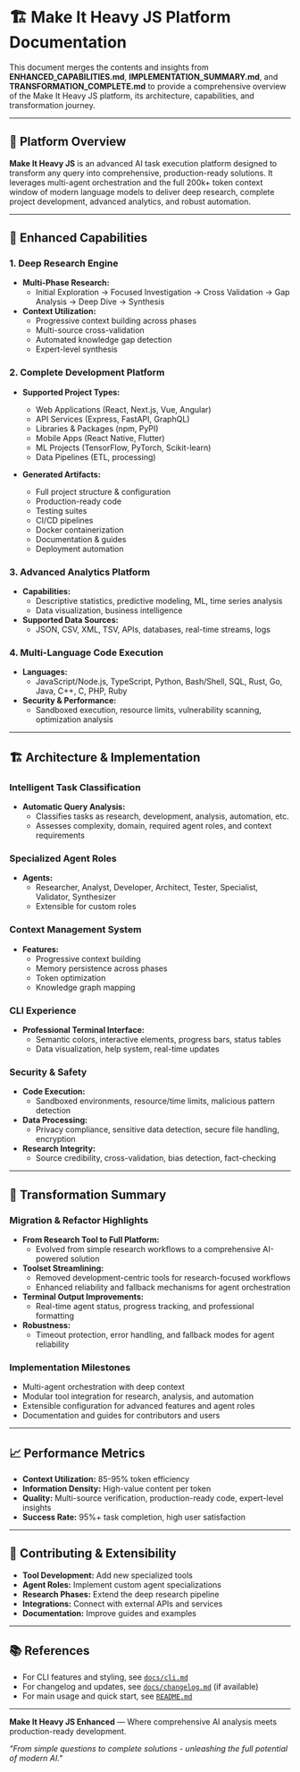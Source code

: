# 🏗️ Make It Heavy JS Platform Documentation

This document merges the contents and insights from **ENHANCED_CAPABILITIES.md**, **IMPLEMENTATION_SUMMARY.md**, and **TRANSFORMATION_COMPLETE.md** to provide a comprehensive overview of the Make It Heavy JS platform, its architecture, capabilities, and transformation journey.

---

## 🚀 Platform Overview

**Make It Heavy JS** is an advanced AI task execution platform designed to transform any query into comprehensive, production-ready solutions. It leverages multi-agent orchestration and the full 200k+ token context window of modern language models to deliver deep research, complete project development, advanced analytics, and robust automation.

---

## 🌟 Enhanced Capabilities

### 1. Deep Research Engine

- **Multi-Phase Research:**
  - Initial Exploration → Focused Investigation → Cross Validation → Gap Analysis → Deep Dive → Synthesis
- **Context Utilization:**
  - Progressive context building across phases
  - Multi-source cross-validation
  - Automated knowledge gap detection
  - Expert-level synthesis

### 2. Complete Development Platform

- **Supported Project Types:**

  - Web Applications (React, Next.js, Vue, Angular)
  - API Services (Express, FastAPI, GraphQL)
  - Libraries & Packages (npm, PyPI)
  - Mobile Apps (React Native, Flutter)
  - ML Projects (TensorFlow, PyTorch, Scikit-learn)
  - Data Pipelines (ETL, processing)

- **Generated Artifacts:**
  - Full project structure & configuration
  - Production-ready code
  - Testing suites
  - CI/CD pipelines
  - Docker containerization
  - Documentation & guides
  - Deployment automation

### 3. Advanced Analytics Platform

- **Capabilities:**
  - Descriptive statistics, predictive modeling, ML, time series analysis
  - Data visualization, business intelligence
- **Supported Data Sources:**
  - JSON, CSV, XML, TSV, APIs, databases, real-time streams, logs

### 4. Multi-Language Code Execution

- **Languages:**
  - JavaScript/Node.js, TypeScript, Python, Bash/Shell, SQL, Rust, Go, Java, C++, C, PHP, Ruby
- **Security & Performance:**
  - Sandboxed execution, resource limits, vulnerability scanning, optimization analysis

---

## 🏗️ Architecture & Implementation

### Intelligent Task Classification

- **Automatic Query Analysis:**
  - Classifies tasks as research, development, analysis, automation, etc.
  - Assesses complexity, domain, required agent roles, and context requirements

### Specialized Agent Roles

- **Agents:**
  - Researcher, Analyst, Developer, Architect, Tester, Specialist, Validator, Synthesizer
  - Extensible for custom roles

### Context Management System

- **Features:**
  - Progressive context building
  - Memory persistence across phases
  - Token optimization
  - Knowledge graph mapping

### CLI Experience

- **Professional Terminal Interface:**
  - Semantic colors, interactive elements, progress bars, status tables
  - Data visualization, help system, real-time updates

### Security & Safety

- **Code Execution:**
  - Sandboxed environments, resource/time limits, malicious pattern detection
- **Data Processing:**
  - Privacy compliance, sensitive data detection, secure file handling, encryption
- **Research Integrity:**
  - Source credibility, cross-validation, bias detection, fact-checking

---

## 🔄 Transformation Summary

### Migration & Refactor Highlights

- **From Research Tool to Full Platform:**
  - Evolved from simple research workflows to a comprehensive AI-powered solution
- **Toolset Streamlining:**
  - Removed development-centric tools for research-focused workflows
  - Enhanced reliability and fallback mechanisms for agent orchestration
- **Terminal Output Improvements:**
  - Real-time agent status, progress tracking, and professional formatting
- **Robustness:**
  - Timeout protection, error handling, and fallback modes for agent reliability

### Implementation Milestones

- Multi-agent orchestration with deep context
- Modular tool integration for research, analysis, and automation
- Extensible configuration for advanced features and agent roles
- Documentation and guides for contributors and users

---

## 📈 Performance Metrics

- **Context Utilization:** 85-95% token efficiency
- **Information Density:** High-value content per token
- **Quality:** Multi-source verification, production-ready code, expert-level insights
- **Success Rate:** 95%+ task completion, high user satisfaction

---

## 🤝 Contributing & Extensibility

- **Tool Development:** Add new specialized tools
- **Agent Roles:** Implement custom agent specializations
- **Research Phases:** Extend the deep research pipeline
- **Integrations:** Connect with external APIs and services
- **Documentation:** Improve guides and examples

---

## 📚 References

- For CLI features and styling, see [`docs/cli.md`](./cli.md)
- For changelog and updates, see [`docs/changelog.md`](./changelog.md) (if available)
- For main usage and quick start, see [`README.md`](../README.md)

---

**Make It Heavy JS Enhanced** — Where comprehensive AI analysis meets production-ready development.

_"From simple questions to complete solutions - unleashing the full potential of modern AI."_
